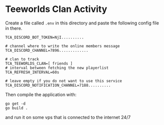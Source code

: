 # Teeworlds Clan Activity

Create a file called `.env` in this directory and paste the following config file in there.  

```env
TCA_DISCORD_BOT_TOKEN=NjI..........

# channel where to write the online members message
TCA_DISCORD_CHANNEL=7896.............

# clan to track
TCA_TEEWORLDS_CLAN=[ friends ]
# interval between fetching the new playerlist
TCA_REFRESH_INTERVAL=60s

# leave empty if you do not want to use this service
TCA_DISCORD_NOTIFICATION_CHANNEL=7188..........
```

Then compile the application with:  

```shell
go get -d
go build .
```

and run it on some vps that is connected to the internet 24/7
